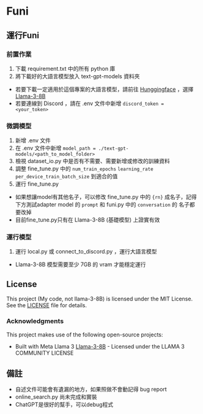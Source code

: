 # Funi

## 運行Funi
### 前置作業
1. 下載 requirement.txt 中的所有 python 庫
2. 將下載好的大語言模型放入 text-gpt-models 資料夾

* 若要下載一定適用於這個專案的大語言模型，請前往 [Hunggingface](https://huggingface.co/) ，選擇 [Llama-3-8B](https://huggingface.co/meta-llama/Meta-Llama-3-8B)
* 若要連線到 Discord ，請在 .env 文件中新增 `discord_token = <your_token>`

### 微調模型
1. 新增 .env 文件
2. 在 .env 文件中新增 `model_path = ./text-gpt-models/<path_to_model_folder>`
3. 檢視 dataset_io.py 中是否有不需要、需要新增或修改的訓練資料
4. 調整 fine_tune.py 中的 `num_train_epochs` `learning_rate` `per_device_train_batch_size` 到適合的值
5. 運行 fine_tune.py

* 如果想讓model有其他名子，可以修改 fine_tune.py 中的 `{rn}` 成名子，記得下方測試adapter model 的 `prompt` 和 funi.py 中的 `conversation` 的 名子都要改掉
* 目前fine_tune.py只有在 Llama-3-8B (基礎模型) 上證實有效

### 運行模型
1. 運行 local.py 或 connect_to_discord.py ，運行大語言模型

* Llama-3-8B 模型需要至少 7GB 的 vram 才能穩定運行

## License

This project (My code, not llama-3-8B) is licensed under the MIT License. See the [LICENSE](LICENSE) file for details.

### Acknowledgments

This project makes use of the following open-source projects:

* Built with Meta Llama 3 [Llama-3-8B](https://huggingface.co/meta-llama/Meta-Llama-3-8B) - Licensed under the LLAMA 3 COMMUNITY LICENSE

## 備註
* 自述文件可能會有遺漏的地方，如果照做不會動記得 bug report
* online_search.py 尚未完成和實裝
* ChatGPT是很好的幫手，可以debug程式
